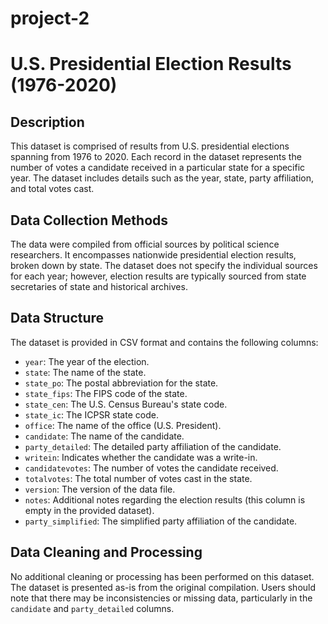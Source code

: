 # project-2


# U.S. Presidential Election Results (1976-2020)

## Description

This dataset is comprised of results from U.S. presidential elections spanning from 1976 to 2020. Each record in the dataset represents the number of votes a candidate received in a particular state for a specific year. The dataset includes details such as the year, state, party affiliation, and total votes cast.

## Data Collection Methods

The data were compiled from official sources by political science researchers. It encompasses nationwide presidential election results, broken down by state. The dataset does not specify the individual sources for each year; however, election results are typically sourced from state secretaries of state and historical archives.

## Data Structure

The dataset is provided in CSV format and contains the following columns:

- `year`: The year of the election.
- `state`: The name of the state.
- `state_po`: The postal abbreviation for the state.
- `state_fips`: The FIPS code of the state.
- `state_cen`: The U.S. Census Bureau's state code.
- `state_ic`: The ICPSR state code.
- `office`: The name of the office (U.S. President).
- `candidate`: The name of the candidate.
- `party_detailed`: The detailed party affiliation of the candidate.
- `writein`: Indicates whether the candidate was a write-in.
- `candidatevotes`: The number of votes the candidate received.
- `totalvotes`: The total number of votes cast in the state.
- `version`: The version of the data file.
- `notes`: Additional notes regarding the election results (this column is empty in the provided dataset).
- `party_simplified`: The simplified party affiliation of the candidate.

## Data Cleaning and Processing

No additional cleaning or processing has been performed on this dataset. The dataset is presented as-is from the original compilation. Users should note that there may be inconsistencies or missing data, particularly in the `candidate` and `party_detailed` columns.


